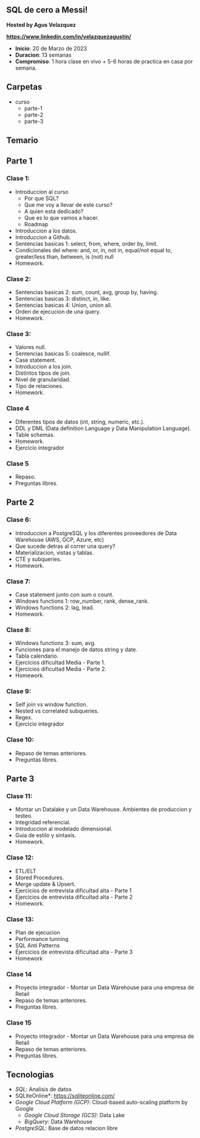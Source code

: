 ## SQL de cero a Messi!

**Hosted by  Agus Velazquez** 

**https://www.linkedin.com/in/velazquezagustin/**

- **Inicio**: 20 de Marzo de 2023
- **Duracion**: 13 semanas
- **Compromiso**: 1 hora clase en vivo + 5-6 horas de practica en casa por semana.

## Carpetas
* curso
  * parte-1
  * parte-2
  * parte-3

## Temario

## Parte 1 

### Clase 1: 

* Introduccion al curso
  * Por que SQL? 
  * Que me voy a llevar de este curso?
  * A quien esta dedicado? 
  * Que es lo que vamos a hacer.
  * Roadmap
* Introduccion a los datos.
* Introduccion a Github.
* Sentencias basicas 1: select, from, where, order by, limit.
* Condicionales del where: and, or, in, not in, equal/not equal to, greater/less than, between, is (not) null
* Homework.


### Clase 2:

* Sentencias basicas 2: sum, count, avg, group by, having.
* Sentencias basicas 3: distinct, in, like.
* Sentencias basicas 4: Union, union all.
* Orden de ejecucion de una query.
* Homework.


### Clase 3:

* Valores null.
* Sentencias basicas 5: coalesce, nullif.
* Case statement.
* Introduccion a los join.
* Distintos tipos de join.
* Nivel de granularidad.
* Tipo de relaciones.
* Homework.


### Clase 4 

* Diferentes tipos de datos (int, string, numeric, etc.).
* DDL y DML (Data definition Language y Data Manipulation Language).
* Table schemas.
* Homework.
* Ejercicio integrador 


### Clase 5 

* Repaso.
* Preguntas libres.



## Parte 2 


### Clase 6: 

* Introduccion a PostgreSQL y los diferentes proveedores de Data Warehouse (AWS, GCP, Azure, etc)
* Que sucede detras al correr una query?
* Materializacion, vistas y tablas.
* CTE y subqueries.
* Homework.


### Clase 7:

* Case statement junto con sum o count.
* Windows functions 1: row_number, rank, dense_rank.
* Windows functions 2: lag, lead.
* Homework.


### Clase 8:

* Windows functions 3: sum, avg.
* Funciones para el manejo de datos string y date.
* Tabla calendario.
* Ejercicios dificultad Media - Parte 1.
* Ejercicios dificultad Media - Parte 2.
* Homework.


### Clase 9:

* Self join vs window function.
* Nested vs correlated subqueries.
* Regex.
* Ejercicio integrador


### Clase 10:

* Repaso de temas anteriores. 
* Preguntas libres.
   
   
## Parte 3 

### Clase 11: 

* Montar un Datalake y un Data Warehouse. Ambientes de produccion y testeo.
* Integridad referencial.
* Introduccion al modelado dimensional.
* Guia de estilo y sintaxis.
* Homework.


### Clase 12:

* ETL/ELT
* Stored Procedures.
* Merge update & Upsert.
* Ejercicios de entrevista dificultad alta - Parte 1
* Ejercicios de entrevista dificultad alta - Parte 2
* Homework.


### Clase 13:

* Plan de ejecucion
* Performance tunning
* SQL Anti Patterns
* Ejercicios de entrevista dificultad alta - Parte 3
* Homework


### Clase 14 

* Proyecto integrador - Montar un Data Warehouse para una empresa de Retail
* Repaso de temas anteriores. 
* Preguntas libres.
   

### Clase 15

* Proyecto integrador - Montar un Data Warehouse para una empresa de Retail 
* Repaso de temas anteriores. 
* Preguntas libres.




## Tecnologias
* *SQL*: Analisis de datos
* SQLiteOnline*: https://sqliteonline.com/
* *Google Cloud Platform (GCP)*: Cloud-based auto-scaling platform by Google
  * *Google Cloud Storage (GCS)*: Data Lake
  * *BigQuery*: Data Warehouse
* *PostgreSQL*: Base de datos relacion libre
